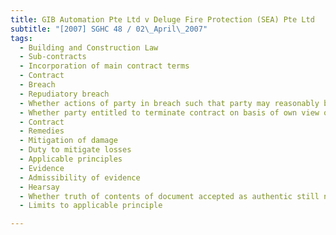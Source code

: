 ```yaml
---
title: GIB Automation Pte Ltd v Deluge Fire Protection (SEA) Pte Ltd 
subtitle: "[2007] SGHC 48 / 02\_April\_2007"
tags:
  - Building and Construction Law
  - Sub-contracts
  - Incorporation of main contract terms
  - Contract
  - Breach
  - Repudiatory breach
  - Whether actions of party in breach such that party may reasonably be taken to have renounced contract
  - Whether party entitled to terminate contract on basis of own view of terms of contract
  - Contract
  - Remedies
  - Mitigation of damage
  - Duty to mitigate losses
  - Applicable principles
  - Evidence
  - Admissibility of evidence
  - Hearsay
  - Whether truth of contents of document accepted as authentic still needing to be proved
  - Limits to applicable principle

---
```


